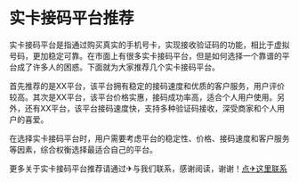 # 实卡接码平台推荐

实卡接码平台是指通过购买真实的手机号卡，实现接收验证码的功能，相比于虚拟号码，更加稳定可靠。在市面上有很多实卡接码平台，但是如何选择一个靠谱的平台成了许多人的困惑。下面就为大家推荐几个实卡接码平台。

首先推荐的是XX平台，该平台拥有稳定的接码速度和优质的客户服务，用户评价较高。其次是XX平台，该平台价格实惠，接码成功率高，适合个人用户使用。另外，还有XX平台，该平台接码速度快，支持多种验证码接收，深受商家和个人用户的喜爱。

在选择实卡接码平台时，用户需要考虑平台的稳定性、价格、接码速度和客户服务等因素，综合权衡选择最适合自己的平台。

更多关于实卡接码平台推荐请通过✈与我们联系，感谢阅读，谢谢！[点✈这里联系](https://t.me/sjlmbot)